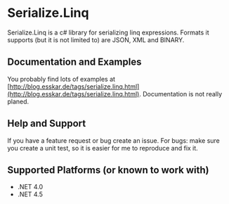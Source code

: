 # Serialize.Linq

Serialize.Linq is a c# library for serializing linq expressions. 
Formats it supports (but it is not limited to) are JSON, XML and BINARY.

## Documentation and Examples
You probably find lots of examples at [http://blog.esskar.de/tags/serialize.linq.html](http://blog.esskar.de/tags/serialize.linq.html).
Documentation is not really planed.

## Help and Support
If you have a feature request or bug create an issue.
For bugs: make sure you create a unit test, so it is easier for me to reproduce and fix it.

## Supported Platforms (or known to work with)
* .NET 4.0
* .NET 4.5